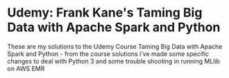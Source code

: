 # Udemy: Frank Kane's Taming Big Data with Apache Spark and Python


These are my solutions to the Udemy Course Taming Big Data with Apache Spark and Python - from the course solutions i've made some specific changes to deal with Python 3 and some trouble shooting in running MLlib on AWS EMR
